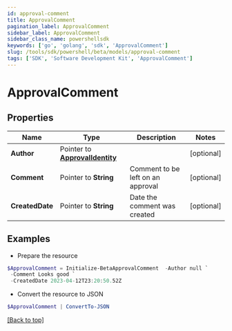 ```yaml
---
id: approval-comment
title: ApprovalComment
pagination_label: ApprovalComment
sidebar_label: ApprovalComment
sidebar_class_name: powershellsdk
keywords: ['go', 'golang', 'sdk', 'ApprovalComment'] 
slug: /tools/sdk/powershell/beta/models/approval-comment
tags: ['SDK', 'Software Development Kit', 'ApprovalComment']
---
```



# ApprovalComment

## Properties

Name | Type | Description | Notes
------------ | ------------- | ------------- | -------------
**Author** |  Pointer to [**ApprovalIdentity**](approval-identity) |  | [optional] 
**Comment** |  Pointer to **String** | Comment to be left on an approval | [optional] 
**CreatedDate** |  Pointer to **String** | Date the comment was created | [optional] 

## Examples

- Prepare the resource
```powershell
$ApprovalComment = Initialize-BetaApprovalComment  -Author null `
 -Comment Looks good `
 -CreatedDate 2023-04-12T23:20:50.52Z
```

- Convert the resource to JSON
```powershell
$ApprovalComment | ConvertTo-JSON
```


[[Back to top]](#) 

